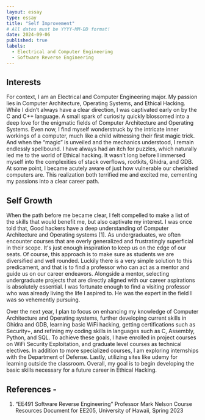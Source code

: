```yaml
---
layout: essay
type: essay
title: "Self Improvement"
# All dates must be YYYY-MM-DD format!
date: 2024-09-06
published: true
labels:
  - Electrical and Computer Engineering
  - Software Reverse Engineering
---
```


## Interests 
For context, I am an Electrical and Computer Engineering major. My passion lies in Computer Architecture, 
Operating Systems, and Ethical Hacking. While I didn’t always have a clear direction, I was captivated early
on by the C and C++ language. A small spark of curiosity quickly blossomed into a deep love for the enigmatic 
fields of Computer Architecture and Operating Systems. Even now, I find myself wonderstruck by the intricate
inner workings of a computer, much like a child witnessing their first magic trick. And when the “magic” is 
unveiled and the mechanics understood, I remain endlessly spellbound. I have always had an itch for puzzles, 
which naturally led me to the world of Ethical hacking. It wasn’t long before I immersed myself into the 
complexities of stack overflows, rootkits, Ghidra, and GDB. At some point, I became acutely aware of just how 
vulnerable our cherished computers are. This realization both terrified me and excited me, cementing my passions
into a clear career path.

## Self Growth
When the path before me became clear, I felt compelled to make a list of the skills that would benefit me, 
but also captivate my interest. I was once told that, Good hackers have a deep understanding of Computer 
Architecture and Operating systems [1]. As undergraduates, we often encounter courses that are overly 
generalized and frustratingly superficial in their scope. It's just enough inspiration to keep us on the 
edge of our seats. Of course, this approach is to make sure as students we are diversified and well rounded. 
Luckily there is a very simple solution to this predicament, and that is to find a professor who can act 
as a mentor and guide us on our career endeavors. Alongside a mentor, selecting undergraduate projects that 
are directly aligned with our career aspirations is absolutely essential. I was fortunate enough to find a 
visiting professor who was already living the life I aspired to. He was the expert in the field I was so 
vehemently pursuing.

Over the next year, I plan to focus on enhancing my knowledge of Computer Architecture and Operating systems, 
further developing current skills in Ghidra and GDB, learning basic WiFi hacking, getting certifications such as 
Security+, and refining my coding skills in languages such as C, Assembly, Python, and SQL. To achieve these 
goals, I have enrolled in project courses on WiFi Security Exploitation, and graduate level courses as technical 
electives. In addition to more specialized courses, I am exploring internships with the Department of Defense. 
Lastly, utilizing sites like udemy for learning outside the classroom. Overall, my goal is to begin developing 
the basic skills necessary for a future career in Ethical Hacking.


## References -
1. “EE491 Software Reverse Engineering” Professor Mark Nelson Course Resources Document for EE205,
   University of Hawaii, Spring 2023
